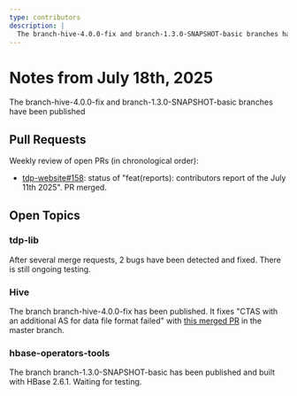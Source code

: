 ```yaml
---
type: contributors
description: |
  The branch-hive-4.0.0-fix and branch-1.3.0-SNAPSHOT-basic branches have been published
---
```


# Notes from July 18th, 2025

The branch-hive-4.0.0-fix and branch-1.3.0-SNAPSHOT-basic branches have been published

## Pull Requests

Weekly review of open PRs (in chronological order):

- [tdp-website#158](https://github.com/TOSIT-IO/tdp-website/pull/158): status of "feat(reports): contributors report of the July 11th 2025". PR merged.


## Open Topics

### tdp-lib

After several merge requests, 2 bugs have been detected and fixed. There is still ongoing testing.

### Hive

The branch branch-hive-4.0.0-fix has been published. It fixes "CTAS with an additional AS for data file format failed" with [this merged PR](https://github.com/apache/hive/pull/5414) in the master branch.

### hbase-operators-tools

The branch branch-1.3.0-SNAPSHOT-basic has been published and built with HBase 2.6.1. Waiting for testing.
